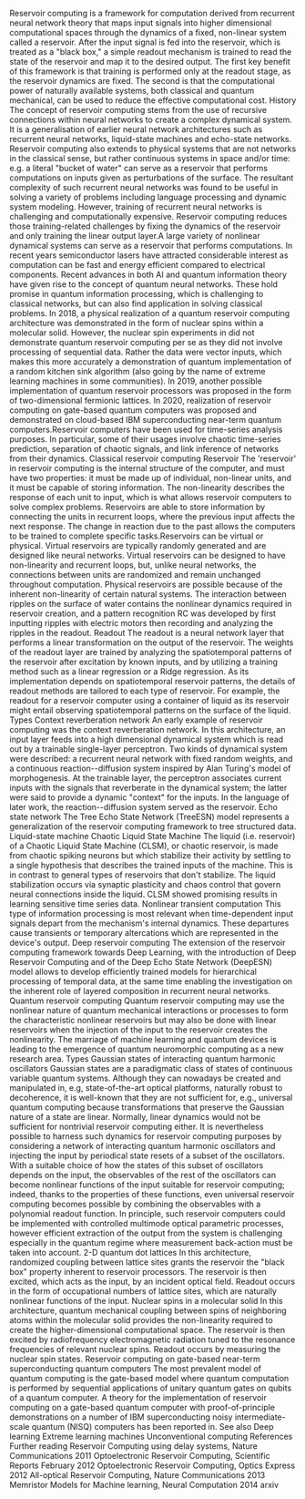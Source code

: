 Reservoir computing is a framework for computation derived from
recurrent neural network theory that maps input signals into higher
dimensional computational spaces through the dynamics of a fixed,
non-linear system called a reservoir. After the input signal is fed into
the reservoir, which is treated as a \"black box,\" a simple readout
mechanism is trained to read the state of the reservoir and map it to
the desired output. The first key benefit of this framework is that
training is performed only at the readout stage, as the reservoir
dynamics are fixed. The second is that the computational power of
naturally available systems, both classical and quantum mechanical, can
be used to reduce the effective computational cost. History The concept
of reservoir computing stems from the use of recursive connections
within neural networks to create a complex dynamical system. It is a
generalisation of earlier neural network architectures such as recurrent
neural networks, liquid-state machines and echo-state networks.
Reservoir computing also extends to physical systems that are not
networks in the classical sense, but rather continuous systems in space
and/or time: e.g. a literal \"bucket of water\" can serve as a reservoir
that performs computations on inputs given as perturbations of the
surface. The resultant complexity of such recurrent neural networks was
found to be useful in solving a variety of problems including language
processing and dynamic system modeling. However, training of recurrent
neural networks is challenging and computationally expensive. Reservoir
computing reduces those training-related challenges by fixing the
dynamics of the reservoir and only training the linear output layer.A
large variety of nonlinear dynamical systems can serve as a reservoir
that performs computations. In recent years semiconductor lasers have
attracted considerable interest as computation can be fast and energy
efficient compared to electrical components. Recent advances in both AI
and quantum information theory have given rise to the concept of quantum
neural networks. These hold promise in quantum information processing,
which is challenging to classical networks, but can also find
application in solving classical problems. In 2018, a physical
realization of a quantum reservoir computing architecture was
demonstrated in the form of nuclear spins within a molecular solid.
However, the nuclear spin experiments in did not demonstrate quantum
reservoir computing per se as they did not involve processing of
sequential data. Rather the data were vector inputs, which makes this
more accurately a demonstration of quantum implementation of a random
kitchen sink algorithm (also going by the name of extreme learning
machines in some communities). In 2019, another possible implementation
of quantum reservoir processors was proposed in the form of
two-dimensional fermionic lattices. In 2020, realization of reservoir
computing on gate-based quantum computers was proposed and demonstrated
on cloud-based IBM superconducting near-term quantum computers.Reservoir
computers have been used for time-series analysis purposes. In
particular, some of their usages involve chaotic time-series prediction,
separation of chaotic signals, and link inference of networks from their
dynamics. Classical reservoir computing Reservoir The \'reservoir\' in
reservoir computing is the internal structure of the computer, and must
have two properties: it must be made up of individual, non-linear units,
and it must be capable of storing information. The non-linearity
describes the response of each unit to input, which is what allows
reservoir computers to solve complex problems. Reservoirs are able to
store information by connecting the units in recurrent loops, where the
previous input affects the next response. The change in reaction due to
the past allows the computers to be trained to complete specific
tasks.Reservoirs can be virtual or physical. Virtual reservoirs are
typically randomly generated and are designed like neural networks.
Virtual reservoirs can be designed to have non-linearity and recurrent
loops, but, unlike neural networks, the connections between units are
randomized and remain unchanged throughout computation. Physical
reservoirs are possible because of the inherent non-linearity of certain
natural systems. The interaction between ripples on the surface of water
contains the nonlinear dynamics required in reservoir creation, and a
pattern recognition RC was developed by first inputting ripples with
electric motors then recording and analyzing the ripples in the readout.
Readout The readout is a neural network layer that performs a linear
transformation on the output of the reservoir. The weights of the
readout layer are trained by analyzing the spatiotemporal patterns of
the reservoir after excitation by known inputs, and by utilizing a
training method such as a linear regression or a Ridge regression. As
its implementation depends on spatiotemporal reservoir patterns, the
details of readout methods are tailored to each type of reservoir. For
example, the readout for a reservoir computer using a container of
liquid as its reservoir might entail observing spatiotemporal patterns
on the surface of the liquid. Types Context reverberation network An
early example of reservoir computing was the context reverberation
network. In this architecture, an input layer feeds into a high
dimensional dynamical system which is read out by a trainable
single-layer perceptron. Two kinds of dynamical system were described: a
recurrent neural network with fixed random weights, and a continuous
reaction--diffusion system inspired by Alan Turing's model of
morphogenesis. At the trainable layer, the perceptron associates current
inputs with the signals that reverberate in the dynamical system; the
latter were said to provide a dynamic \"context\" for the inputs. In the
language of later work, the reaction--diffusion system served as the
reservoir. Echo state network The Tree Echo State Network (TreeESN)
model represents a generalization of the reservoir computing framework
to tree structured data. Liquid-state machine Chaotic Liquid State
Machine The liquid (i.e. reservoir) of a Chaotic Liquid State Machine
(CLSM), or chaotic reservoir, is made from chaotic spiking neurons but
which stabilize their activity by settling to a single hypothesis that
describes the trained inputs of the machine. This is in contrast to
general types of reservoirs that don't stabilize. The liquid
stabilization occurs via synaptic plasticity and chaos control that
govern neural connections inside the liquid. CLSM showed promising
results in learning sensitive time series data. Nonlinear transient
computation This type of information processing is most relevant when
time-dependent input signals depart from the mechanism's internal
dynamics. These departures cause transients or temporary altercations
which are represented in the device's output. Deep reservoir computing
The extension of the reservoir computing framework towards Deep
Learning, with the introduction of Deep Reservoir Computing and of the
Deep Echo State Network (DeepESN) model allows to develop efficiently
trained models for hierarchical processing of temporal data, at the same
time enabling the investigation on the inherent role of layered
composition in recurrent neural networks. Quantum reservoir computing
Quantum reservoir computing may use the nonlinear nature of quantum
mechanical interactions or processes to form the characteristic
nonlinear reservoirs but may also be done with linear reservoirs when
the injection of the input to the reservoir creates the nonlinearity.
The marriage of machine learning and quantum devices is leading to the
emergence of quantum neuromorphic computing as a new research area.
Types Gaussian states of interacting quantum harmonic oscillators
Gaussian states are a paradigmatic class of states of continuous
variable quantum systems. Although they can nowadays be created and
manipulated in, e.g, state-of-the-art optical platforms, naturally
robust to decoherence, it is well-known that they are not sufficient
for, e.g., universal quantum computing because transformations that
preserve the Gaussian nature of a state are linear. Normally, linear
dynamics would not be sufficient for nontrivial reservoir computing
either. It is nevertheless possible to harness such dynamics for
reservoir computing purposes by considering a network of interacting
quantum harmonic oscillators and injecting the input by periodical state
resets of a subset of the oscillators. With a suitable choice of how the
states of this subset of oscillators depends on the input, the
observables of the rest of the oscillators can become nonlinear
functions of the input suitable for reservoir computing; indeed, thanks
to the properties of these functions, even universal reservoir computing
becomes possible by combining the observables with a polynomial readout
function. In principle, such reservoir computers could be implemented
with controlled multimode optical parametric processes, however
efficient extraction of the output from the system is challenging
especially in the quantum regime where measurement back-action must be
taken into account. 2-D quantum dot lattices In this architecture,
randomized coupling between lattice sites grants the reservoir the
"black box" property inherent to reservoir processors. The reservoir is
then excited, which acts as the input, by an incident optical field.
Readout occurs in the form of occupational numbers of lattice sites,
which are naturally nonlinear functions of the input. Nuclear spins in a
molecular solid In this architecture, quantum mechanical coupling
between spins of neighboring atoms within the molecular solid provides
the non-linearity required to create the higher-dimensional
computational space. The reservoir is then excited by radiofrequency
electromagnetic radiation tuned to the resonance frequencies of relevant
nuclear spins. Readout occurs by measuring the nuclear spin states.
Reservoir computing on gate-based near-term superconducting quantum
computers The most prevalent model of quantum computing is the
gate-based model where quantum computation is performed by sequential
applications of unitary quantum gates on qubits of a quantum computer. A
theory for the implementation of reservoir computing on a gate-based
quantum computer with proof-of-principle demonstrations on a number of
IBM superconducting noisy intermediate-scale quantum (NISQ) computers
has been reported in. See also Deep learning Extreme learning machines
Unconventional computing References Further reading Reservoir Computing
using delay systems, Nature Communications 2011 Optoelectronic Reservoir
Computing, Scientific Reports February 2012 Optoelectronic Reservoir
Computing, Optics Express 2012 All-optical Reservoir Computing, Nature
Communications 2013 Memristor Models for Machine learning, Neural
Computation 2014 arxiv
